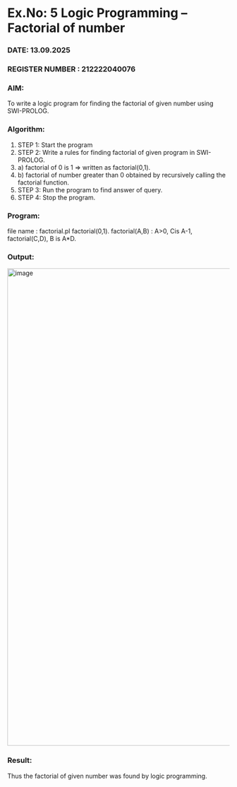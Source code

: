 # Ex.No: 5   Logic Programming – Factorial of number   
### DATE: 13.09.2025                                                                         
### REGISTER NUMBER : 212222040076
### AIM: 
To  write  a logic program for finding the factorial of given number using SWI-PROLOG. 
### Algorithm:
1. STEP 1: Start the program
2. STEP 2:  Write a rules for finding factorial of given program in SWI-PROLOG.
3.   a)	factorial of 0 is 1 => written as factorial(0,1).
4.   b)	factorial of number greater than 0 obtained by recursively calling the factorial    function.
5. STEP 3: Run the program  to find answer of  query.
6. STEP 4: Stop the program.

### Program:

file name : factorial.pl
 factorial(0,1).
 factorial(A,B) :
A>0,
 Cis A-1,
 factorial(C,D),
 B is A*D.





### Output:

<img width="1920" height="1080" alt="image" src="https://github.com/user-attachments/assets/ca17e829-08c5-4549-861c-467c8643d483" />




### Result:
Thus the factorial of given number was found by logic programming. 
